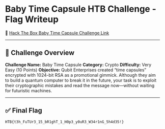 # Baby Time Capsule HTB Challenge - Flag Writeup

🔗 [Hack The Box Baby Time Capsule Challenge Link](https://app.hackthebox.com/challenges/Baby%2520Time%2520Capsule)

---

## 🎯 Challenge Overview

**Challenge Name:** Baby Time Capsule
**Category:** Crypto
**Difficulty:** Very Easy (10 Points)
**Objective:**
Qubit Enterprises created “time capsules” encrypted with 1024-bit RSA as a promotional gimmick.
Although they aim to build a quantum computer to break it in the future, your task is to exploit their cryptographic mistakes and read the message now—without waiting for futuristic machines.

---

## ✅ Final Flag

```
HTB{t3h_FuTUr3_15_bR1ghT_1_H0p3_y0uR3_W34r1nG_5h4d35!}
```
